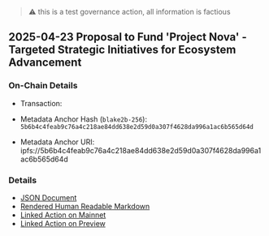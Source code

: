 > :warning: this is a test governance action, all information is factious

## 2025-04-23 Proposal to Fund 'Project Nova' - Targeted Strategic Initiatives for Ecosystem Advancement

### On-Chain Details

- Transaction:

- Metadata Anchor Hash (`blake2b-256`): `5b6b4c4feab9c76a4c218ae84dd638e2d59d0a307f4628da996a1ac6b565d64d`
- Metadata Anchor URI: ipfs://5b6b4c4feab9c76a4c218ae84dd638e2d59d0a307f4628da996a1ac6b565d64d

### Details

- [JSON Document](./metadata.jsonld)
- [Rendered Human Readable Markdown](./metadata.jsonld.md)
- [Linked Action on Mainnet]()
- [Linked Action on Preview]()


